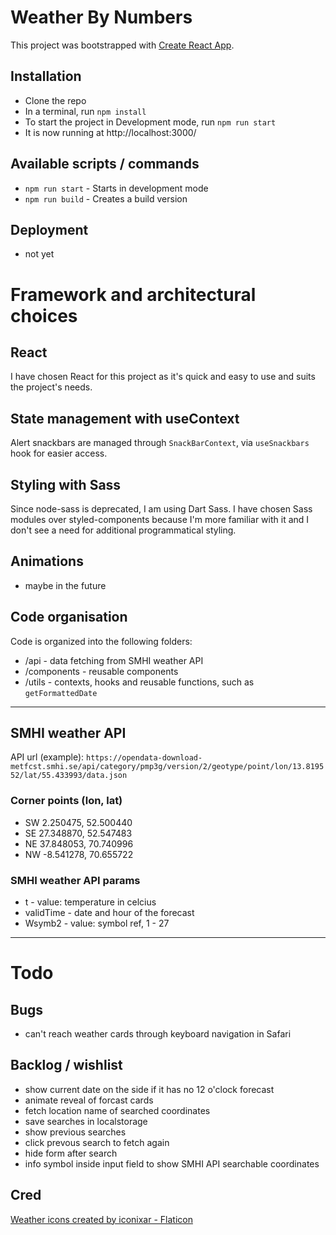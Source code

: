 # Weather By Numbers
This project was bootstrapped with [Create React App](https://github.com/facebook/create-react-app).<br>

## Installation

- Clone the repo
- In a terminal, run `npm install`
- To start the project in Development mode, run `npm run start`
- It is now running at http://localhost:3000/

## Available scripts / commands

- `npm run start` - Starts in development mode
- `npm run build` - Creates a build version

## Deployment

- not yet

# Framework and architectural choices

## React

I have chosen React for this project as it's quick and easy to use and suits the project's needs.

## State management with useContext

Alert snackbars are managed through `SnackBarContext`, via `useSnackbars` hook for easier access.


## Styling with Sass

Since node-sass is deprecated, I am using Dart Sass. I have chosen Sass modules over styled-components because I'm more familiar with it and I don't see a need for additional programmatical styling.

## Animations

- maybe in the future

## Code organisation

Code is organized into the following folders:

- /api - data fetching from SMHI weather API
- /components - reusable components
- /utils - contexts, hooks and reusable functions, such as `getFormattedDate`

---

## SMHI weather API
API url (example): `https://opendata-download-metfcst.smhi.se/api/category/pmp3g/version/2/geotype/point/lon/13.819552/lat/55.433993/data.json`

### Corner points (lon, lat)

- SW	2.250475, 52.500440
- SE	27.348870, 52.547483
- NE	37.848053, 70.740996
- NW	-8.541278, 70.655722

### SMHI weather API params

- t - value: temperature in celcius
- validTime - date and hour of the forecast
- Wsymb2 - value: symbol ref, 1 - 27

---

# Todo

## Bugs

- can't reach weather cards through keyboard navigation in Safari

## Backlog / wishlist

- show current date on the side if it has no 12 o'clock forecast
- animate reveal of forcast cards
- fetch location name of searched coordinates
- save searches in localstorage
- show previous searches
- click prevous search to fetch again
- hide form after search
- info symbol inside input field to show SMHI API searchable coordinates

## Cred

<a href="https://www.flaticon.com/free-icons/weather" title="weather icons">Weather icons created by iconixar - Flaticon</a>